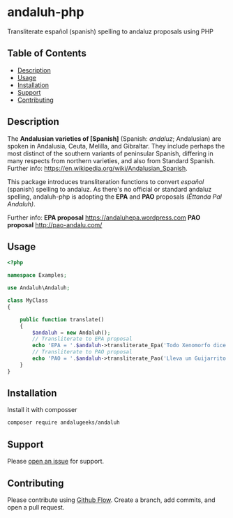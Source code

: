 # andaluh-php
Transliterate español (spanish) spelling to andaluz proposals using PHP

## Table of Contents

- [Description](#description)
- [Usage](#usage)
- [Installation](#installation)
- [Support](#support)
- [Contributing](#contributing)

## Description

The **Andalusian varieties of [Spanish]** (Spanish: *andaluz*; Andalusian) are spoken in Andalusia, Ceuta, Melilla, and Gibraltar. They include perhaps the most distinct of the southern variants of peninsular Spanish, differing in many respects from northern varieties, and also from Standard Spanish. Further info: https://en.wikipedia.org/wiki/Andalusian_Spanish.

This package introduces transliteration functions to convert *español* (spanish) spelling to andaluz. As there's no official or standard andaluz spelling, andaluh-php is adopting the **EPA** and **PAO** proposals _(Êttanda Pal Andaluh)_. 

Further info:
**EPA proposal** https://andaluhepa.wordpress.com
**PAO proposal** http://pao-andalu.com/



## Usage

```php
<?php

namespace Examples;

use Andaluh\Andaluh;

class MyClass 
{   

    public function translate()
    {
        $andaluh = new Andaluh();
        // Transliterate to EPA proposal
        echo 'EPA = '.$andaluh->transliterate_Epa('Todo Xenomorfo dice: [haber], que el Éxito y el éxtasis asfixian, si no eres un xilófono Chungo.');
        // Transliterate to PAO proposal
        echo 'PAO = '.$andaluh->transliterate_Pao('Lleva un Guijarrito el ABuelo, ¡Qué Bueno! ¡para la VERGÜENZA!');
    }
}      
```
## Installation

Install it with composser

```bash
composer require andalugeeks/andaluh
```
## Support

Please [open an issue](https://github.com/andalugeeks/andaluh-php/issues/new) for support.

## Contributing

Please contribute using [Github Flow](https://guides.github.com/introduction/flow/). Create a branch, add commits, and open a pull request.